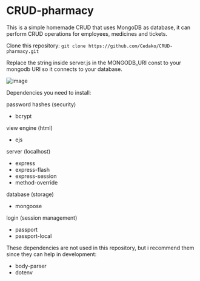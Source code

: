 # CRUD-pharmacy
This is a simple homemade CRUD that uses MongoDB as database, it can perform CRUD operations for employees, medicines and tickets.

Clone this repository: ```git clone https://github.com/Cedako/CRUD-pharmacy.git```

Replace the string inside server.js in the MONGODB_URI const to your mongodb URI so it connects to your database.

![image](https://user-images.githubusercontent.com/73561731/199538549-fd7164eb-62de-4a9c-94c2-034bf09b93f4.png)


Dependencies you need to install:

  password hashes (security)
 - bcrypt
 
  view engine (html)
 - ejs
 
  server (localhost)
 - express
 - express-flash
 - express-session
 - method-override
 
  database (storage)
 - mongoose
 
  login (session management)
 - passport
 - passport-local
 
 These dependencies are not used in this repository, but i recommend them since they can help in development:
 - body-parser
 - dotenv
